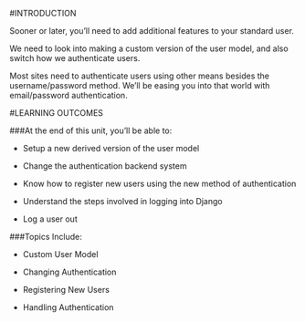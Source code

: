 #INTRODUCTION

Sooner or later, you’ll need to add additional features to your standard user.

We need to look into making a custom version of the user model, and also switch how we authenticate users.

Most sites need to authenticate users using other means besides the username/password method. We’ll be easing you into that world with email/password authentication.

#LEARNING OUTCOMES

###At the end of this unit, you’ll be able to:

* Setup a new derived version of the user model

* Change the authentication backend system

* Know how to register new users using the new method of authentication

* Understand the steps involved in logging into Django  

* Log a user out

###Topics Include:

* Custom User Model

* Changing Authentication

* Registering New Users

* Handling Authentication